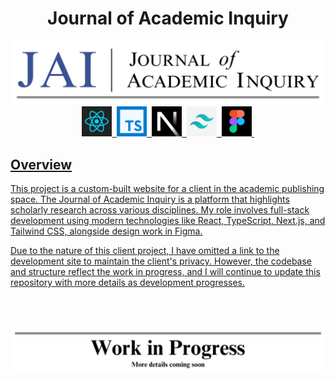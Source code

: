 <h1 align="center">
  Journal of Academic Inquiry
</h1>

<img src="/readme/header.png" width="1280" alt="Project Banner">

<div align="center">
  <a href="https://react.dev/"><img src="/readme/icons/react.png" width="48" height="48" alt="React">&nbsp;
  <a href="https://www.typescriptlang.org/"><img src="/readme/icons/typescript.png" width="48" height="48" alt="Typescript">&nbsp;
  <a href="https://nextjs.org/"><img src="/readme/icons/next.png" width="48" height="48" alt="Next">&nbsp;
  <a href="https://tailwindcss.com/"><img src="/readme/icons/tailwind.png" width="48" height="48" alt="Tailwind">&nbsp;
  <a href="https://www.figma.com/"><img src="/readme/icons/figma.png" width="48" height="48" alt="Figma">&nbsp;
</div>

## Overview

<p>This project is a custom-built website for a client in the academic publishing space. The Journal of Academic Inquiry is a platform that highlights scholarly research across various disciplines. My role involves full-stack development using modern technologies like React, TypeScript, Next.js, and Tailwind CSS, alongside design work in Figma.</p>

<p>Due to the nature of this client project, I have omitted a link to the development site to maintain the client's privacy. However, the codebase and structure reflect the work in progress, and I will continue to update this repository with more details as development progresses.</p>

<br><br><br><img src="/readme/footer.png" width="1280" alt="Footer Image">
